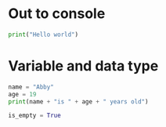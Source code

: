 # Out to console
``` Python
print("Hello world")
```

# Variable and data type
``` Python
name = "Abby"
age = 19
print(name + "is " + age + " years old")

is_empty = True
```
